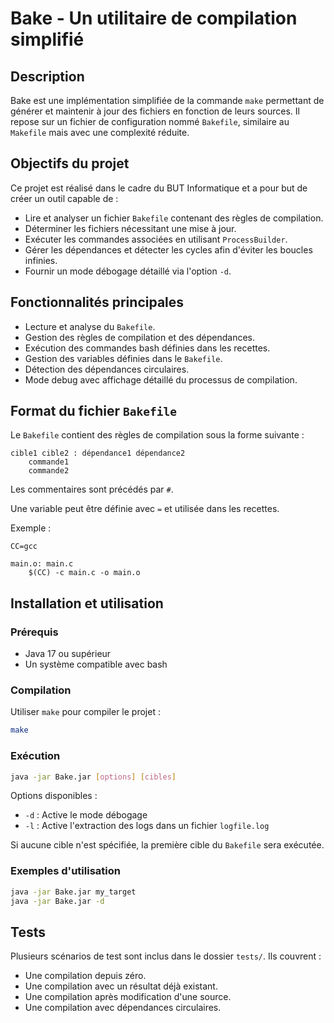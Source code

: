 # Bake - Un utilitaire de compilation simplifié

## Description
Bake est une implémentation simplifiée de la commande `make` permettant de générer et maintenir à jour des fichiers en fonction de leurs sources. Il repose sur un fichier de configuration nommé `Bakefile`, similaire au `Makefile` mais avec une complexité réduite.

## Objectifs du projet
Ce projet est réalisé dans le cadre du BUT Informatique et a pour but de créer un outil capable de :
- Lire et analyser un fichier `Bakefile` contenant des règles de compilation.
- Déterminer les fichiers nécessitant une mise à jour.
- Exécuter les commandes associées en utilisant `ProcessBuilder`.
- Gérer les dépendances et détecter les cycles afin d'éviter les boucles infinies.
- Fournir un mode débogage détaillé via l'option `-d`.

## Fonctionnalités principales
- Lecture et analyse du `Bakefile`.
- Gestion des règles de compilation et des dépendances.
- Exécution des commandes bash définies dans les recettes.
- Gestion des variables définies dans le `Bakefile`.
- Détection des dépendances circulaires.
- Mode debug avec affichage détaillé du processus de compilation.

## Format du fichier `Bakefile`
Le `Bakefile` contient des règles de compilation sous la forme suivante :

```
cible1 cible2 : dépendance1 dépendance2
	commande1
	commande2
```

Les commentaires sont précédés par `#`.

Une variable peut être définie avec `=` et utilisée dans les recettes.

Exemple :
```
CC=gcc

main.o: main.c
	$(CC) -c main.c -o main.o
```

## Installation et utilisation
### Prérequis
- Java 17 ou supérieur
- Un système compatible avec bash

### Compilation
Utiliser `make` pour compiler le projet :
```sh
make
```

### Exécution
```sh
java -jar Bake.jar [options] [cibles]
```
Options disponibles :
- `-d` : Active le mode débogage
- `-l` : Active l'extraction des logs dans un fichier `logfile.log`

Si aucune cible n'est spécifiée, la première cible du `Bakefile` sera exécutée.

### Exemples d'utilisation
```sh
java -jar Bake.jar my_target
java -jar Bake.jar -d
```

## Tests
Plusieurs scénarios de test sont inclus dans le dossier `tests/`. Ils couvrent :
- Une compilation depuis zéro.
- Une compilation avec un résultat déjà existant.
- Une compilation après modification d'une source.
- Une compilation avec dépendances circulaires.

